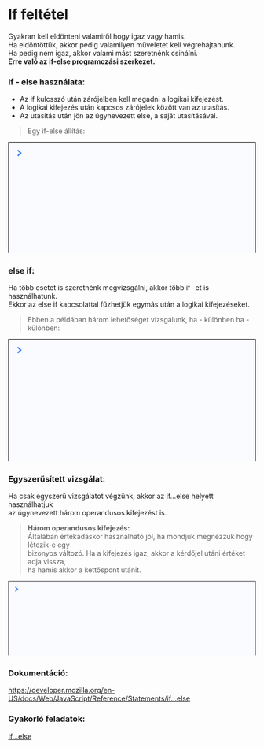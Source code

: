 # If feltétel  
Gyakran kell eldönteni valamiről hogy igaz vagy hamis.  
Ha eldöntöttük, akkor pedig valamilyen műveletet kell végrehajtanunk.  
Ha pedig nem igaz, akkor valami mást szeretnénk csinálni.  
__Erre való az if-else programozási szerkezet.__  
    
### If - else használata:  
- Az if kulcsszó után zárójelben kell megadni a logikai kifejezést.  
- A logikai kifejezés után kapcsos zárójelek között van az utasítás.  
- Az utasítás után jön az úgynevezett else, a saját utasításával.  

> Egy if-else állítás:  

![If else](/docs/basic/week2/image/statement_if_else.gif)   
  
### else if:  
Ha több esetet is szeretnénk megvizsgálni, akkor több if -et is használhatunk.  
Ekkor az else if kapcsolattal fűzhetjük egymás után a logikai kifejezéseket.  
> Ebben a példában három lehetőséget vizsgálunk, ha - különben ha - különben:  

![else if](/docs/basic/week2/image/statement_else_if.gif)  
  
### Egyszerűsített vizsgálat:  
Ha csak egyszerű vizsgálatot végzünk, akkor az if...else helyett használhatjuk  
az úgynevezett három operandusos kifejezést is.  
> __Három operandusos kifejezés:__  
Általában értékadáskor használható jól, ha mondjuk megnézzük hogy létezik-e egy  
bizonyos változó. Ha a kifejezés igaz, akkor a kérdőjel utáni értéket adja vissza,  
ha hamis akkor a kettőspont utánit.  
  
![Tenary operators](/docs/basic/week2/image/statement_tenary.gif)  
    
### Dokumentáció: 
https://developer.mozilla.org/en-US/docs/Web/JavaScript/Reference/Statements/if...else  
  
### Gyakorló feladatok:
<a href="http://37.139.16.100:3333/practice/basic/week2/14_statement_if" 
target="_blank">If...else</a>  
